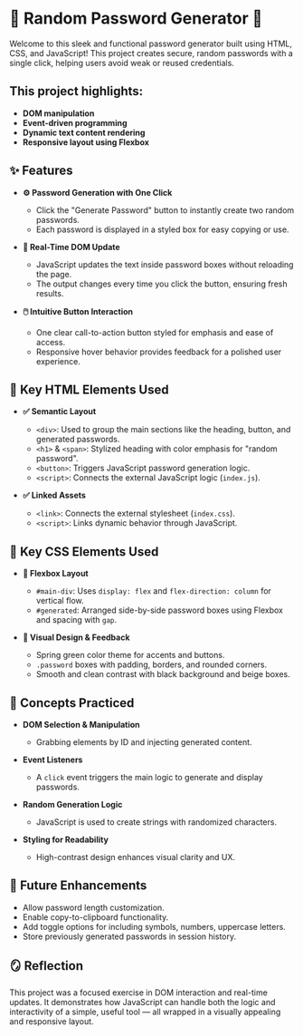 # 🔐 Random Password Generator 🔐  
Welcome to this sleek and functional password generator built using HTML, CSS, and JavaScript! This project creates secure, random passwords with a single click, helping users avoid weak or reused credentials.

## This project highlights:

- **DOM manipulation**  
- **Event-driven programming**  
- **Dynamic text content rendering**  
- **Responsive layout using Flexbox**

## ✨ Features

- **⚙️ Password Generation with One Click**  
  - Click the "Generate Password" button to instantly create two random passwords.
  - Each password is displayed in a styled box for easy copying or use.

- **🔁 Real-Time DOM Update**  
  - JavaScript updates the text inside password boxes without reloading the page.
  - The output changes every time you click the button, ensuring fresh results.

- **🖱️ Intuitive Button Interaction**  
  - One clear call-to-action button styled for emphasis and ease of access.
  - Responsive hover behavior provides feedback for a polished user experience.

## 🧱 Key HTML Elements Used

- **✅ Semantic Layout**
  - `<div>`: Used to group the main sections like the heading, button, and generated passwords.
  - `<h1>` & `<span>`: Stylized heading with color emphasis for "random password".
  - `<button>`: Triggers JavaScript password generation logic.
  - `<script>`: Connects the external JavaScript logic (`index.js`).

- **✅ Linked Assets**
  - `<link>`: Connects the external stylesheet (`index.css`).
  - `<script>`: Links dynamic behavior through JavaScript.

## 🎨 Key CSS Elements Used

- **📐 Flexbox Layout**
  - `#main-div`: Uses `display: flex` and `flex-direction: column` for vertical flow.
  - `#generated`: Arranged side-by-side password boxes using Flexbox and spacing with `gap`.

- **🎨 Visual Design & Feedback**
  - Spring green color theme for accents and buttons.
  - `.password` boxes with padding, borders, and rounded corners.
  - Smooth and clean contrast with black background and beige boxes.

## 🧠 Concepts Practiced

- **DOM Selection & Manipulation**
  - Grabbing elements by ID and injecting generated content.

- **Event Listeners**
  - A `click` event triggers the main logic to generate and display passwords.

- **Random Generation Logic**
  - JavaScript is used to create strings with randomized characters.

- **Styling for Readability**
  - High-contrast design enhances visual clarity and UX.

## 🚀 Future Enhancements

- Allow password length customization.
- Enable copy-to-clipboard functionality.
- Add toggle options for including symbols, numbers, uppercase letters.
- Store previously generated passwords in session history.

## 🪞 Reflection

This project was a focused exercise in DOM interaction and real-time updates. It demonstrates how JavaScript can handle both the logic and interactivity of a simple, useful tool — all wrapped in a visually appealing and responsive layout.